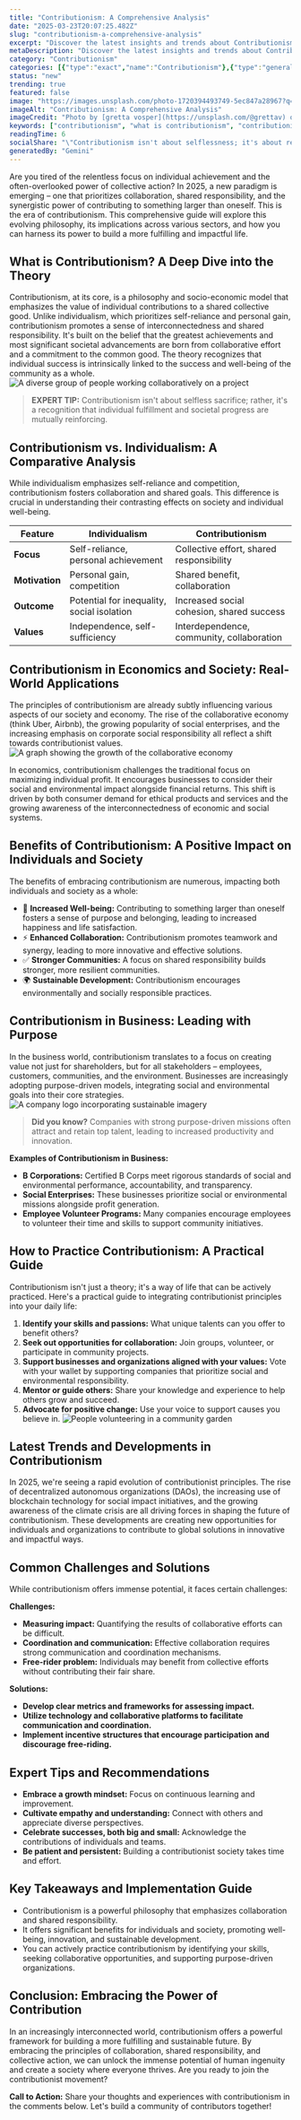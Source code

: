 ```yaml
---
title: "Contributionism: A Comprehensive Analysis"
date: "2025-03-23T20:07:25.482Z"
slug: "contributionism-a-comprehensive-analysis"
excerpt: "Discover the latest insights and trends about Contributionism. This comprehensive guide covers everything you need to know about Contributionism in 2025."
metaDescription: "Discover the latest insights and trends about Contributionism. This comprehensive guide covers everything you need to know about Contributionism in 2025."
category: "Contributionism"
categories: [{"type":"exact","name":"Contributionism"},{"type":"general","name":"Economics"},{"type":"medium","name":"Behavioral Economics"},{"type":"specific","name":"Game Theory"},{"type":"niche","name":"Public Goods"}]
status: "new"
trending: true
featured: false
image: "https://images.unsplash.com/photo-1720394493749-5ec847a28967?q=85&w=1200&fit=max&fm=webp&auto=compress"
imageAlt: "Contributionism: A Comprehensive Analysis"
imageCredit: "Photo by [gretta vosper](https://unsplash.com/@grettav) on Unsplash"
keywords: ["contributionism", "what is contributionism", "contributionism theory", "contributionism vs. individualism", "contributionism in economics", "contributionism and society", "benefits of contributionism", "contributionism examples", "contributionism in business", "how to practice contributionism"]
readingTime: 6
socialShare: "\"Contributionism isn't about selflessness; it's about recognizing that our individual success is inextricably linked to the well-being of our community.\""
generatedBy: "Gemini"
---
```




Are you tired of the relentless focus on individual achievement and the often-overlooked power of collective action?  In 2025, a new paradigm is emerging – one that prioritizes collaboration, shared responsibility, and the synergistic power of contributing to something larger than oneself. This is the era of contributionism. This comprehensive guide will explore this evolving philosophy, its implications across various sectors, and how you can harness its power to build a more fulfilling and impactful life.

## What is Contributionism? A Deep Dive into the Theory

Contributionism, at its core, is a philosophy and socio-economic model that emphasizes the value of individual contributions to a shared collective good. Unlike individualism, which prioritizes self-reliance and personal gain, contributionism promotes a sense of interconnectedness and shared responsibility.  It's built on the belief that the greatest achievements and most significant societal advancements are born from collaborative effort and a commitment to the common good.  The theory recognizes that individual success is intrinsically linked to the success and well-being of the community as a whole.  ![A diverse group of people working collaboratively on a project](https://images.unsplash.com/photo-1695555669529-09552d67aca4?q=85&w=1200&fit=max&fm=webp&auto=compress)

> **EXPERT TIP:**  Contributionism isn't about selfless sacrifice; rather, it's a recognition that individual fulfillment and societal progress are mutually reinforcing.

## Contributionism vs. Individualism: A Comparative Analysis

While individualism emphasizes self-reliance and competition, contributionism fosters collaboration and shared goals.  This difference is crucial in understanding their contrasting effects on society and individual well-being.

| Feature          | Individualism                               | Contributionism                             |
|-----------------|---------------------------------------------|---------------------------------------------|
| **Focus**        | Self-reliance, personal achievement          | Collective effort, shared responsibility     |
| **Motivation**   | Personal gain, competition                    | Shared benefit, collaboration                 |
| **Outcome**      | Potential for inequality, social isolation   | Increased social cohesion, shared success   |
| **Values**       | Independence, self-sufficiency              | Interdependence, community, collaboration |

## Contributionism in Economics and Society: Real-World Applications

The principles of contributionism are already subtly influencing various aspects of our society and economy. The rise of the collaborative economy (think Uber, Airbnb), the growing popularity of social enterprises, and the increasing emphasis on corporate social responsibility all reflect a shift towards contributionist values.  ![A graph showing the growth of the collaborative economy](https://images.unsplash.com/photo-1720394493749-5ec847a28967?q=85&w=1200&fit=max&fm=webp&auto=compress)

In economics, contributionism challenges the traditional focus on maximizing individual profit. It encourages businesses to consider their social and environmental impact alongside financial returns.  This shift is driven by both consumer demand for ethical products and services and the growing awareness of the interconnectedness of economic and social systems.

## Benefits of Contributionism: A Positive Impact on Individuals and Society

The benefits of embracing contributionism are numerous, impacting both individuals and society as a whole:

* 🔑 **Increased Well-being:** Contributing to something larger than oneself fosters a sense of purpose and belonging, leading to increased happiness and life satisfaction.
* ⚡ **Enhanced Collaboration:**  Contributionism promotes teamwork and synergy, leading to more innovative and effective solutions.
* ✅ **Stronger Communities:**  A focus on shared responsibility builds stronger, more resilient communities.
* 🌍 **Sustainable Development:**  Contributionism encourages environmentally and socially responsible practices.

## Contributionism in Business: Leading with Purpose

In the business world, contributionism translates to a focus on creating value not just for shareholders, but for all stakeholders – employees, customers, communities, and the environment.  Businesses are increasingly adopting purpose-driven models, integrating social and environmental goals into their core strategies.  ![A company logo incorporating sustainable imagery](https://images.unsplash.com/photo-1589043538298-fc25596d8349?q=85&w=1200&fit=max&fm=webp&auto=compress)

> **Did you know?**  Companies with strong purpose-driven missions often attract and retain top talent, leading to increased productivity and innovation.

**Examples of Contributionism in Business:**

* **B Corporations:**  Certified B Corps meet rigorous standards of social and environmental performance, accountability, and transparency.
* **Social Enterprises:**  These businesses prioritize social or environmental missions alongside profit generation.
* **Employee Volunteer Programs:**  Many companies encourage employees to volunteer their time and skills to support community initiatives.

## How to Practice Contributionism: A Practical Guide

Contributionism isn't just a theory; it's a way of life that can be actively practiced. Here's a practical guide to integrating contributionist principles into your daily life:

1. **Identify your skills and passions:** What unique talents can you offer to benefit others?
2. **Seek out opportunities for collaboration:**  Join groups, volunteer, or participate in community projects.
3. **Support businesses and organizations aligned with your values:**  Vote with your wallet by supporting companies that prioritize social and environmental responsibility.
4. **Mentor or guide others:** Share your knowledge and experience to help others grow and succeed.
5. **Advocate for positive change:**  Use your voice to support causes you believe in.  ![People volunteering in a community garden](https://images.unsplash.com/photo-1695556024953-5ec2c124cd3b?q=85&w=1200&fit=max&fm=webp&auto=compress)

## Latest Trends and Developments in Contributionism

In 2025, we're seeing a rapid evolution of contributionist principles.  The rise of decentralized autonomous organizations (DAOs), the increasing use of blockchain technology for social impact initiatives, and the growing awareness of the climate crisis are all driving forces in shaping the future of contributionism.  These developments are creating new opportunities for individuals and organizations to contribute to global solutions in innovative and impactful ways.

## Common Challenges and Solutions

While contributionism offers immense potential, it faces certain challenges:

**Challenges:**

* **Measuring impact:** Quantifying the results of collaborative efforts can be difficult.
* **Coordination and communication:**  Effective collaboration requires strong communication and coordination mechanisms.
* **Free-rider problem:**  Individuals may benefit from collective efforts without contributing their fair share.

**Solutions:**

* **Develop clear metrics and frameworks for assessing impact.**
* **Utilize technology and collaborative platforms to facilitate communication and coordination.**
* **Implement incentive structures that encourage participation and discourage free-riding.**

## Expert Tips and Recommendations

* **Embrace a growth mindset:**  Focus on continuous learning and improvement.
* **Cultivate empathy and understanding:**  Connect with others and appreciate diverse perspectives.
* **Celebrate successes, both big and small:**  Acknowledge the contributions of individuals and teams.
* **Be patient and persistent:**  Building a contributionist society takes time and effort.

## Key Takeaways and Implementation Guide

* Contributionism is a powerful philosophy that emphasizes collaboration and shared responsibility.
* It offers significant benefits for individuals and society, promoting well-being, innovation, and sustainable development.
* You can actively practice contributionism by identifying your skills, seeking collaborative opportunities, and supporting purpose-driven organizations.

## Conclusion: Embracing the Power of Contribution

In an increasingly interconnected world, contributionism offers a powerful framework for building a more fulfilling and sustainable future. By embracing the principles of collaboration, shared responsibility, and collective action, we can unlock the immense potential of human ingenuity and create a society where everyone thrives.  Are you ready to join the contributionist movement?

**Call to Action:**  Share your thoughts and experiences with contributionism in the comments below. Let's build a community of contributors together!

